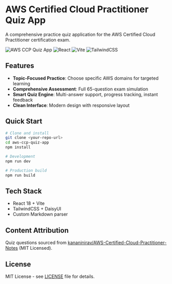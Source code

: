 # AWS Certified Cloud Practitioner Quiz App

A comprehensive practice quiz application for the AWS Certified Cloud Practitioner certification exam.

![AWS CCP Quiz App](https://img.shields.io/badge/AWS-CCP%20Quiz-orange?style=for-the-badge&logo=amazon-aws)
![React](https://img.shields.io/badge/React-18-blue?style=for-the-badge&logo=react)
![Vite](https://img.shields.io/badge/Vite-5-purple?style=for-the-badge&logo=vite)
![TailwindCSS](https://img.shields.io/badge/TailwindCSS-3-cyan?style=for-the-badge&logo=tailwindcss)

## Features

- **Topic-Focused Practice**: Choose specific AWS domains for targeted learning
- **Comprehensive Assessment**: Full 65-question exam simulation
- **Smart Quiz Engine**: Multi-answer support, progress tracking, instant feedback
- **Clean Interface**: Modern design with responsive layout

## Quick Start

```bash
# Clone and install
git clone <your-repo-url>
cd aws-ccp-quiz-app
npm install

# Development
npm run dev

# Production build
npm run build
```

## Tech Stack

- React 18 + Vite
- TailwindCSS + DaisyUI
- Custom Markdown parser

## Content Attribution

Quiz questions sourced from [kananinirav/AWS-Certified-Cloud-Practitioner-Notes](https://github.com/kananinirav/AWS-Certified-Cloud-Practitioner-Notes) (MIT Licensed).

## License

MIT License - see [LICENSE](LICENSE) file for details.
